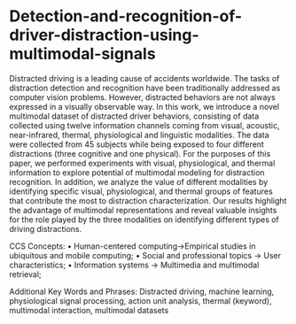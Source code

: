 # Detection-and-recognition-of-driver-distraction-using-multimodal-signals

Distracted driving is a leading cause of accidents worldwide. The tasks of distraction detection and recognition have been traditionally addressed as computer vision problems. However, distracted behaviors are
not always expressed in a visually observable way. In this work, we introduce a novel multimodal dataset of distracted driver behaviors, consisting of data collected using twelve information channels coming from
visual, acoustic, near-infrared, thermal, physiological and linguistic modalities. The data were collected from 45 subjects while being exposed to four different distractions (three cognitive and one physical). For the purposes
of this paper, we performed experiments with visual, physiological, and thermal information to explore potential of multimodal modeling for distraction recognition. In addition, we analyze the value of different
modalities by identifying specific visual, physiological, and thermal groups of features that contribute the most to distraction characterization. Our results highlight the advantage of multimodal representations and
reveal valuable insights for the role played by the three modalities on identifying different types of driving distractions.

CCS Concepts: • Human-centered computing→Empirical studies in ubiquitous and mobile computing;
• Social and professional topics → User characteristics; • Information systems → Multimedia and multimodal retrieval;

Additional Key Words and Phrases: Distracted driving, machine learning, physiological signal processing, action unit analysis, thermal (keyword), multimodal interaction, multimodal datasets
